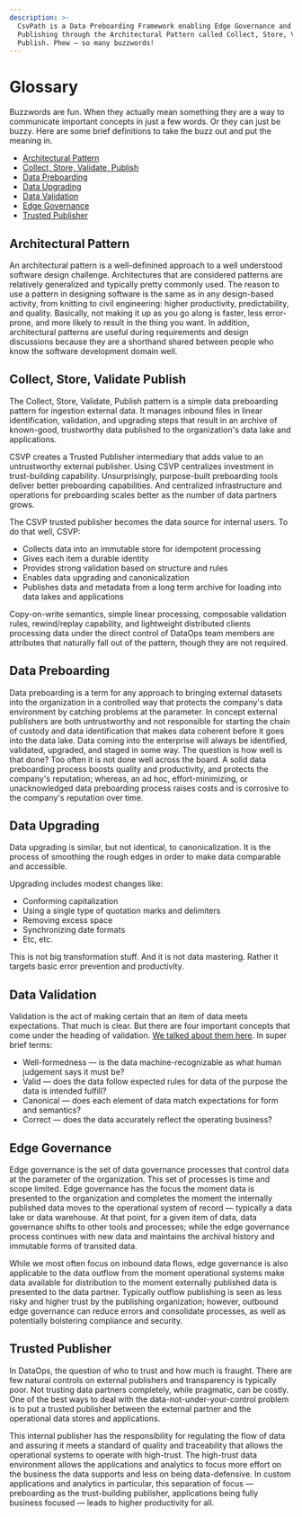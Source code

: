 ```yaml
---
description: >-
  CsvPath is a Data Preboarding Framework enabling Edge Governance and Trusted
  Publishing through the Architectural Pattern called Collect, Store, Validate,
  Publish. Phew — so many buzzwords!
---
```


# Glossary

Buzzwords are fun. When they actually mean something they are a way to communicate important concepts in just a few words. Or they can just be buzzy. Here are some brief definitions to take the buzz out and put the meaning in.

* [Architectural Pattern](glossary.md#architectural-pattern)
* [Collect, Store, Validate, Publish](glossary.md#collect-store-validate-publish)
* [Data Preboarding](glossary.md#data-preboarding)
* [Data Upgrading](glossary.md#data-upgrading)
* [Data Validation](glossary.md#data-validation)
* [Edge Governance](glossary.md#edge-governance)
* [Trusted Publisher](glossary.md#trusted-publisher)

## Architectural Pattern

An architectural pattern is a well-definined approach to a well understood software design challenge. Architectures that are considered patterns are relatively generalized and typically pretty commonly used. The reason to use a pattern in designing software is the same as in any design-based activity, from knitting to civil engineering: higher productivity, predictability, and quality. Basically, not making it up as you go along is faster, less error-prone, and more likely to result in the thing you want. In addition, architectural patterns are useful during requirements and design discussions because they are a shorthand shared between people who know the software development domain well.&#x20;

## Collect, Store, Validate Publish

The Collect, Store, Validate, Publish pattern is a simple data preboarding pattern for ingestion external data. It manages inbound files in linear identification, validation, and upgrading steps that result in an archive of known-good, trustworthy data published to the organization's data lake and applications.

CSVP creates a Trusted Publisher intermediary that adds value to an untrustworthy external publisher. Using CSVP centralizes investment in trust-building capability. Unsurprisingly, purpose-built preboarding tools deliver better preboarding capabilities. And centralized infrastructure and operations for preboarding scales better as the number of data partners grows.

The CSVP trusted publisher becomes the data source for internal users. To do that well, CSVP:

* Collects data into an immutable store for idempotent processing
* Gives each item a durable identity
* Provides strong validation based on structure and rules
* Enables data upgrading and canonicalization
* Publishes data and metadata from a long term archive for loading into data lakes and applications

Copy-on-write semantics, simple linear processing, composable validation rules, rewind/replay capability, and lightweight distributed clients processing data under the direct control of DataOps team members are attributes that naturally fall out of the pattern, though they are not required.&#x20;

## Data Preboarding

Data preboarding is a term for any approach to bringing external datasets into the organization in a controlled way that protects the company's data environment by catching problems at the parameter. In concept external publishers are both untrustworthy and not responsible for starting the chain of custody and data identification that makes data coherent before it goes into the data lake. Data coming into the enterprise will always be identified, validated, upgraded, and staged in some way. The question is how well is that done? Too often it is not done well across the board. A solid data preboarding process boosts quality and productivity, and protects the company's reputation; whereas, an ad hoc, effort-minimizing, or unacknowledged data preboarding process raises costs and is corrosive to the company's reputation over time.&#x20;

## Data Upgrading

Data upgrading is similar, but not identical, to canonicalization. It is the process of smoothing the rough edges in order to make data comparable and accessible.&#x20;

Upgrading includes modest changes like:&#x20;

* Conforming capitalization
* Using a single type of quotation marks and delimiters
* Removing excess space
* Synchronizing date formats
* Etc, etc.

This is not big transformation stuff. And it is not data mastering. Rather it targets basic error prevention and productivity.

## Data Validation

Validation is the act of making certain that an item of data meets expectations. That much is clear. But there are four important concepts that come under the heading of validation. [We talked about them here](validation/well-formed-valid-canonical-and-correct.md). In super brief terms:&#x20;

* Well-formedness — is the data machine-recognizable as what human judgement says it must be?
* Valid — does the data follow expected rules for data of the purpose the data is intended fulfill?
* Canonical — does each element of data match expectations for form and semantics?
* Correct — does the data accurately reflect the operating business?

## Edge Governance

Edge governance is the set of data governance processes that control data at the parameter of the organization. This set of processes is time and scope limited. Edge governance has the focus the moment data is presented to the organization and completes the moment the internally published data moves to the operational system of record — typically a data lake or data warehouse. At that point, for a given item of data, data governance shifts to other tools and processes; while the edge governance process continues with new data and maintains the archival history and immutable forms of transited data.&#x20;

While we most often focus on inbound data flows, edge governance is also applicable to the data outflow from the moment operational systems make data available for distribution to the moment externally published data is presented to the data partner. Typically outflow publishing is seen as less risky and higher trust by the publishing organization; however, outbound edge governance can reduce errors and consolidate processes, as well as potentially bolstering compliance and security.

## Trusted Publisher

In DataOps, the question of who to trust and how much is fraught. There are few natural controls on external publishers and transparency is typically poor. Not trusting data partners completely, while pragmatic, can be costly. One of the best ways to deal with the data-not-under-your-control problem is to put a trusted publisher between the external partner and the operational data stores and applications.&#x20;

This internal publisher has the responsibility for regulating the flow of data and assuring it meets a standard of quality and traceability that allows the operational systems to operate with high-trust. The high-trust data environment allows the applications and analytics to focus more effort on the business the data supports and less on being data-defensive. In custom applications and analytics in particular, this separation of focus — preboarding as the trust-building publisher, applications being fully business focused — leads to higher productivity for all.
